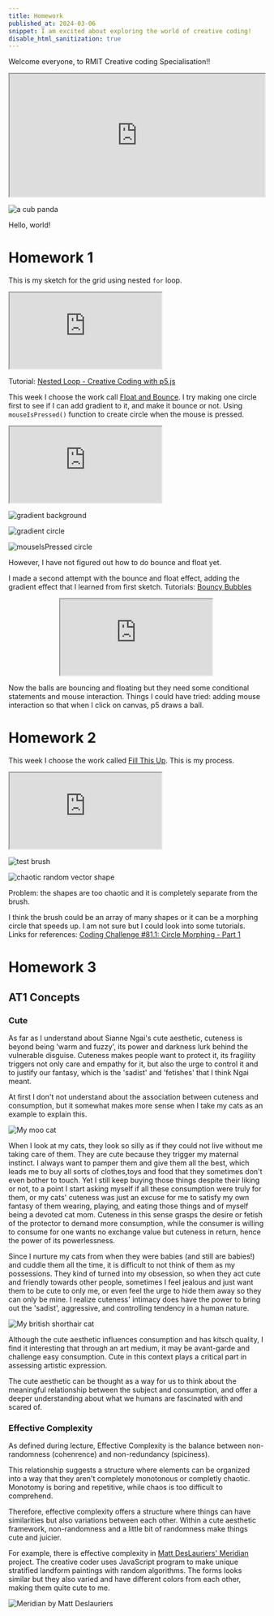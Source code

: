 ```yaml
---
title: Homework
published_at: 2024-03-06
snippet: I am excited about exploring the world of creative coding!
disable_html_sanitization: true
---
```


Welcome everyone, to RMIT Creative coding Specialisation!! 

<iframe src="https://editor.p5js.org/Buuchia/full/U0ClJnKc3" width="100%" height="242px"></iframe>

![a cub panda](/240306_First_Post/xiao_qu_ji.jpg)

Hello, world!

# Homework 1

This is my sketch for the grid using nested `for` loop.
<iframe id="grid" src="https://editor.p5js.org/Buuchia/full/uFLvgJVuw"></iframe>

<script type="module">
 const iframe = document.getElementById(`grid`)
 iframe.width = iframe.parentNode.scrollWidth
 iframe.height = iframe.parentNode.scrollWidth + 42
</script>

Tutorial: [Nested Loop - Creative Coding with p5.js](https://www.youtube.com/watch?v=A-ebumU7e7s)

This week I choose the work call [Float and Bounce](https://www.floatbounce.com/).
I try making one circle first to see if I can add gradient to it, and make it bounce or not.
Using `mouseIsPressed()` function to create circle when the mouse is pressed.
<iframe id="float_bounce_01" src="https://editor.p5js.org/Buuchia/full/dQtuHGwJP"></iframe>

<script type="module">
 const iframe = document.getElementById(`float_bounce_01`)
 iframe.width = iframe.parentNode.scrollWidth
 iframe.height = iframe.parentNode.scrollWidth + 42
</script>

![gradient background](/hw_w1/gradient_bg.png)


![gradient circle](/hw_w1/gradient_circle.png)


![mouseIsPressed circle](/hw_w1/mouse_click_circles.png)

However, I have not figured out how to do bounce and float yet.

I made a second attempt with the bounce and float effect, adding the gradient effect that I learned from first sketch.
Tutorials: [Bouncy Bubbles](https://p5js.org/examples/motion-bouncy-bubbles.html) 

<div align="center">
<iframe id="float_bounce_02" src="https://editor.p5js.org/Buuchia/full/RuNj1xzEt"></iframe>
</div>

<script type="module">
 const iframe = document.getElementById(`float_bounce_02`)
 iframe.width = iframe.parentNode.scrollWidth
 iframe.height = iframe.parentNode.scrollWidth + 42
</script>

Now the balls are bouncing and floating but they need some conditional statements and mouse interaction.
Things I could have tried: adding mouse interaction so that when I click on canvas, p5 draws a ball.

# Homework 2

This week I choose the work called [Fill This Up](https://fillthisup.com/).
This is my process.
<iframe id="fill_this_up_01" src="https://editor.p5js.org/Buuchia/full/xeKlYQsdl"></iframe>

<script type="module">
 const iframe = document.getElementById(`fill_this_up_01`)
 iframe.width = iframe.parentNode.scrollWidth
 iframe.height = iframe.parentNode.scrollWidth + 42
</script>

![test brush](/hw_w2/test_brush_1.png)

![chaotic random vector shape](/hw_w2/chaotic_random_vector_shape.png)

Problem: the shapes are too chaotic and it is completely separate from the brush.

I think the brush could be an array of many shapes or it can be a morphing circle that speeds up. I am not sure but I could look into some tutorials. 
Links for references: [Coding Challenge #81.1: Circle Morphing - Part 1](https://www.youtube.com/watch?v=u2D4sxh3MTs)


# Homework 3

## AT1 Concepts

### Cute

As far as I understand about Sianne Ngai's cute aesthetic, cuteness is beyond being 'warm and fuzzy', its power and darkness lurk behind the vulnerable disguise. Cuteness makes people want to protect it, its fragility triggers not only care and empathy for it, but also the urge to control it and to justify our fantasy, which is the 'sadist' and 'fetishes' that I think Ngai meant. 

At first I don't not understand about the association between cuteness and consumption, but it somewhat makes more sense when I take my cats as an example to explain this.

![My moo cat](/hw_w3/moo_cat.jpg)

When I look at my cats, they look so silly as if they could not live without me taking care of them. They are cute because they trigger my maternal instinct. I always want to pamper them and give them all the best, which leads me to buy all sorts of clothes,toys and food that they sometimes don't even bother to touch. Yet I still keep buying those things despite their liking or not, to a point I start asking myself if all these consumption were truly for them, or my cats' cuteness was just an excuse for me to satisfy my own fantasy of them wearing, playing, and eating those things and of myself being a devoted cat mom. Cuteness in this sense grasps the desire or fetish of the protector to demand more consumption, while the consumer is willing to consume for one wants no exchange value but cuteness in return, hence the power of its powerlessness.

Since I nurture my cats from when they were babies (and still are babies!) and cuddle them all the time, it is difficult to not think of them as my possessions. They kind of turned into my obsession, so when they act cute and friendly towards other people, sometimes I feel jealous and just want them to be cute to only me, or even feel the urge to hide them away so they can only be mine. I realize cuteness' intimacy does have the power to bring out the 'sadist', aggressive, and controlling tendency in a human nature.

![My british shorthair cat](/hw_w3/brit_short.jpg)

Although the cute aesthetic influences consumption and has kitsch quality, I find it interesting that through an art medium, it may be avant-garde and challenge easy consumption. Cute in this context plays a critical part in assessing artistic expression.

The cute aesthetic can be thought as a way for us to think about the meaningful relationship between the subject and consumption, and offer a deeper understanding about what we humans are fascinated with and scared of.

### Effective Complexity

As defined during lecture, Effective Complexity is the balance between non-randomness (cohenrence) and non-redundancy (spiciness).

This relationship suggests a structure where elements can be organized into a way that they aren't completely monotonous or completly chaotic. Monotomy is boring and repetitive, while chaos is too difficult to comprehend.

Therefore, effective complexity offers a structure where things can have similarities but also variations between each other. Within a cute aesthetic framework, non-randomness and a little bit of randomness make things cute and juicier.

For example, there is effective complexity in [Matt DesLauriers' Meridian](https://meridian.mattdesl.com/) project. The creative coder uses JavaScript program to make unique stratified landform paintings with random algorithms. The forms looks similar but they also varied and have different colors from each other, making them quite cute to me.

![Meridian by Matt Deslauriers](/hw_w3/meridian_mattdesl.jpg)

